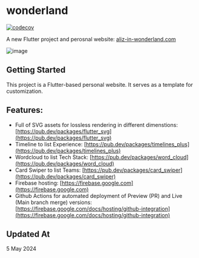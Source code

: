# wonderland
[![codecov](https://codecov.io/github/zh3w4ng/aliz-wonderland/graph/badge.svg?token=PNNQRUUEVI)](https://codecov.io/github/zh3w4ng/aliz-wonderland)

A new Flutter project and perosnal website: [aliz-in-wonderland.com](aliz-in-wonderland.com)

![image](https://github.com/zh3w4ng/aliz-wonderland/assets/5644573/09b08c6b-77df-401e-87cf-7ed7d3043d00)

## Getting Started

This project is a Flutter-based personal website. It serves as a template for customization.

## Features:
- Full of SVG assets for lossless rendering in different dimenstions: [https://pub.dev/packages/flutter_svg](https://pub.dev/packages/flutter_svg)
- Timeline to list Experience: [https://pub.dev/packages/timelines_plus](https://pub.dev/packages/timelines_plus)
- Wordcloud to list Tech Stack: [https://pub.dev/packages/word_cloud](https://pub.dev/packages/word_cloud)
- Card Swiper to list Teams: [https://pub.dev/packages/card_swiper](https://pub.dev/packages/card_swiper)
- Firebase hosting: [https://firebase.google.com](https://firebase.google.com)
- Github Actions for automated deployment of Preview (PR) and Live (Main branch merge) versions: [https://firebase.google.com/docs/hosting/github-integration](https://firebase.google.com/docs/hosting/github-integration)

## Updated At
5 May 2024

